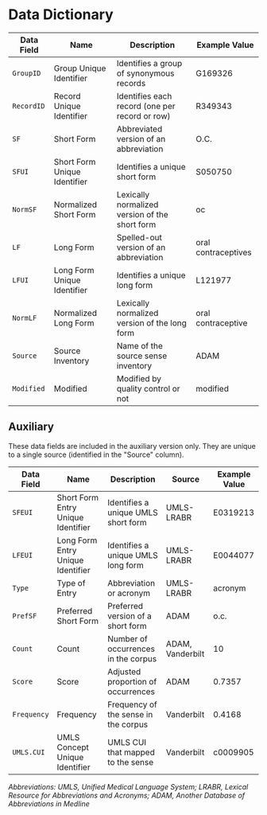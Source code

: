 # Data Dictionary

Data Field | Name | Description | Example Value
--- | --- | --- | ---
`GroupID` | Group Unique Identifier | Identifies a group of synonymous records | G169326
`RecordID` | Record Unique Identifier | Identifies each record (one per record or row) | R349343
`SF` | Short Form | Abbreviated version of an abbreviation | O.C.
`SFUI` | Short Form Unique Identifier | Identifies a unique short form | S050750
`NormSF` | Normalized Short Form | Lexically normalized version of the short form | oc
`LF` | Long Form | Spelled-out version of an abbreviation | oral contraceptives
`LFUI` | Long Form Unique Identifier | Identifies a unique long form | L121977
`NormLF` | Normalized Long Form | Lexically normalized version of the long form | oral contraceptive
`Source` | Source Inventory | Name of the source sense inventory | ADAM
`Modified` | Modified | Modified by quality control or not | modified

## Auxiliary

These data fields are included in the auxiliary version only. They are unique to a single source (identified in the "Source" column).

Data Field | Name | Description | Source | Example Value
--- | --- | --- | --- | ---
`SFEUI` | Short Form Entry Unique Identifier | Identifies a unique UMLS short form | UMLS-LRABR | E0319213
`LFEUI` | Long Form Entry Unique Identifier | Identifies a unique UMLS long form | UMLS-LRABR | E0044077
`Type` | Type of Entry | Abbreviation or acronym | UMLS-LRABR | acronym
`PrefSF` | Preferred Short Form | Preferred version of a short form | ADAM | o.c.
`Count` | Count  | Number of occurrences in the corpus | ADAM, Vanderbilt | 10
`Score` | Score | Adjusted proportion of occurrences | ADAM | 0.7357
`Frequency` | Frequency | Frequency of the sense in the corpus | Vanderbilt | 0.4168
`UMLS.CUI` | UMLS Concept Unique Identifier | UMLS CUI that mapped to the sense | Vanderbilt | c0009905

*Abbreviations: UMLS, Unified Medical Language System; LRABR, Lexical Resource for Abbreviations and Acronyms; ADAM, Another Database of Abbreviations in Medline*